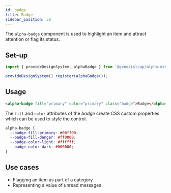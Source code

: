 ```yaml
---
id: badge
title: Badge
sidebar_position: 30
---
```


The `alpha-badge` component is used to highlight an item and attract attention or flag its status.

## Set-up

```ts
import { provideDesignSystem, alphaBadge } from '@genesislcap/alpha-design-system';

provideDesignSystem().register(alphaBadge());
```

## Usage

```html live
<alpha-badge fill="primary" color="primary" class="badge">Badge</alpha-badge>
```

The `fill` and `color` attributes of the _badge_ create CSS custom properties which can be used to style the control.

```css
alpha-badge {
  --badge-fill-primary: #00ff00;
  --badge-fill-danger: #ff0000;
  --badge-color-light: #ffffff;
  --badge-color-dark: #000000;
}
```

## Use cases

* Flagging an item as part of a category
* Representing a value of unread messages

